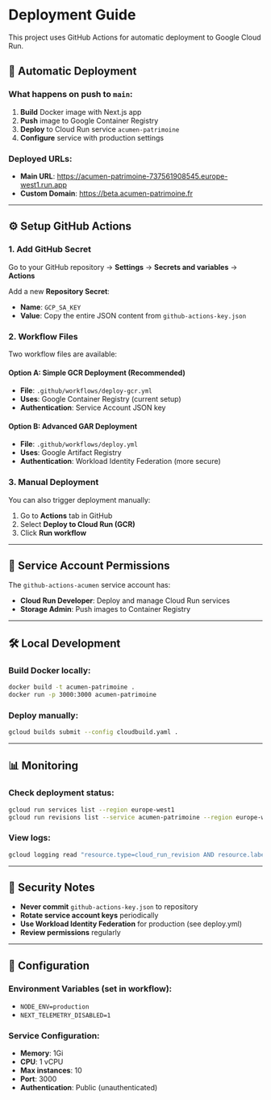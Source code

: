 # Deployment Guide

This project uses GitHub Actions for automatic deployment to Google Cloud Run.

## 🚀 Automatic Deployment

### What happens on push to `main`:
1. **Build** Docker image with Next.js app
2. **Push** image to Google Container Registry
3. **Deploy** to Cloud Run service `acumen-patrimoine`
4. **Configure** service with production settings

### Deployed URLs:
- **Main URL**: https://acumen-patrimoine-737561908545.europe-west1.run.app
- **Custom Domain**: https://beta.acumen-patrimoine.fr

---

## ⚙️ Setup GitHub Actions

### 1. Add GitHub Secret

Go to your GitHub repository → **Settings** → **Secrets and variables** → **Actions**

Add a new **Repository Secret**:
- **Name**: `GCP_SA_KEY`
- **Value**: Copy the entire JSON content from `github-actions-key.json`

### 2. Workflow Files

Two workflow files are available:

#### **Option A: Simple GCR Deployment** (Recommended)
- **File**: `.github/workflows/deploy-gcr.yml` 
- **Uses**: Google Container Registry (current setup)
- **Authentication**: Service Account JSON key

#### **Option B: Advanced GAR Deployment**
- **File**: `.github/workflows/deploy.yml`
- **Uses**: Google Artifact Registry 
- **Authentication**: Workload Identity Federation (more secure)

### 3. Manual Deployment

You can also trigger deployment manually:
1. Go to **Actions** tab in GitHub
2. Select **Deploy to Cloud Run (GCR)**
3. Click **Run workflow**

---

## 🔐 Service Account Permissions

The `github-actions-acumen` service account has:
- **Cloud Run Developer**: Deploy and manage Cloud Run services
- **Storage Admin**: Push images to Container Registry

---

## 🛠️ Local Development

### Build Docker locally:
```bash
docker build -t acumen-patrimoine .
docker run -p 3000:3000 acumen-patrimoine
```

### Deploy manually:
```bash
gcloud builds submit --config cloudbuild.yaml .
```

---

## 📊 Monitoring

### Check deployment status:
```bash
gcloud run services list --region europe-west1
gcloud run revisions list --service acumen-patrimoine --region europe-west1
```

### View logs:
```bash
gcloud logging read "resource.type=cloud_run_revision AND resource.labels.service_name=acumen-patrimoine" --limit 50 --format="table(timestamp,textPayload)"
```

---

## 🚨 Security Notes

- **Never commit** `github-actions-key.json` to repository
- **Rotate service account keys** periodically
- **Use Workload Identity Federation** for production (see deploy.yml)
- **Review permissions** regularly

---

## 🔧 Configuration

### Environment Variables (set in workflow):
- `NODE_ENV=production`
- `NEXT_TELEMETRY_DISABLED=1`

### Service Configuration:
- **Memory**: 1Gi
- **CPU**: 1 vCPU
- **Max instances**: 10
- **Port**: 3000
- **Authentication**: Public (unauthenticated)